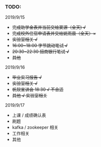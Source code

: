 ### TODO:

2019/9/15
* ~~完成助学金表并当前交给窦源（全天)  √~~
* ~~完成校外住宿申请表并交给姚雨晨（全天）×~~
*  ~~实验室相关 √~~
* ~~16:00~18:00 字节跳动笔试 √~~
* ~~20:30~22:30 招商银行笔试 √~~
* ~~其他~~

2019/9/16
* ~~毕业实习报告 √~~
* ~~实验室相关 √~~
* ~~帆软宣讲会 18:30 √ 不合适~~
* ~~其他 √ 实验室相关~~

2019/9/17  
* 上课 / 成绩确认表
* 刷题
* kafka / zookeeper 相关
* 工作相关
* 其他
